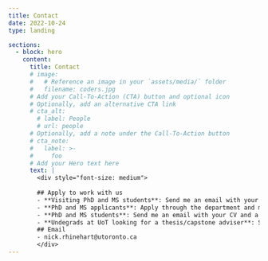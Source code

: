 ```yaml
---
title: Contact
date: 2022-10-24
type: landing

sections:
  - block: hero
    content:
      title: Contact
      # image:
      #   # Reference an image in your `assets/media/` folder
      #   filename: coders.jpg
      # Add your Call-To-Action (CTA) button and optional icon
      # Optionally, add an alternative CTA link
      # cta_alt:
        # label: People
        # url: people
      # Optionally, add a note under the Call-To-Action button
      # cta_note:
      #   label: >-
      #     foo       
      # Add your Hero text here
      text: |
        <div style="font-size: medium">
        
        ## Apply to work with us
        - **Visiting PhD and MS students**: Send me an email with your CV and a description of your research interests. Please mention how your interests overlap with our past work or future direction. 
        - **PhD and MS applicants**: Apply through the department and mention my name in your application if you're interested in working together.
        - **PhD and MS students**: Send me an email with your CV and a description of your research interests. Please mention how your interests overlap with our past work or future direction. 
        - **Undegrads at UoT looking for a thesis/capstone adviser**: Send me an email with your CV and a description of your project/research interests. Typically, I will expect you to have taken a Robotics, Machine Learning, or Computer Vision-related course.
        ## Email
        - nick.rhinehart@utoronto.ca
        </div>
---
```

